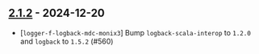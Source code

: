 ## [2.1.2](https://github.com/Kevin-Lee/logger-f/issues?q=is%3Aissue+is%3Aclosed+milestone%3Av2-m1-8) - 2024-12-20

* [`logger-f-logback-mdc-monix3`] Bump `logback-scala-interop` to `1.2.0` and `logback` to `1.5.2` (#560)
